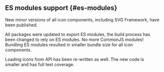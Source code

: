 ## ES modules support {#es-modules}

New minor versions of all icon components, including SVG Framework, have been published.

All packages were updated to export ES modules, the build process has been changed to rely on ES modules. No more CommonJS modules! Bundling ES modules resulted in smaller bundle size for all icon components.

Loading icons from API has been re-written as well. The new code is smaller and has full test coverage.
